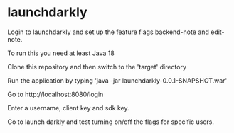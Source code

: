 # launchdarkly

Login to launchdarkly and set up the feature flags backend-note and edit-note. 

To run this you need at least Java 18

Clone this repository and then switch to the 'target' directory

Run the application by typing 'java -jar launchdarkly-0.0.1-SNAPSHOT.war'

Go to http://localhost:8080/login

Enter a username, client key and sdk key.

Go to launch darkly and test turning on/off the flags for specific users. 
